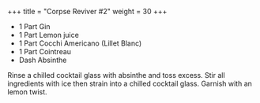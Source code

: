 +++
title = "Corpse Reviver #2"
weight = 30
+++

- 1 Part Gin
- 1 Part Lemon juice
- 1 Part Cocchi Americano (Lillet Blanc)
- 1 Part Cointreau
- Dash Absinthe

Rinse a chilled cocktail glass with absinthe and toss excess. Stir all ingredients with ice then strain into a chilled cocktail glass. Garnish with an lemon twist.

